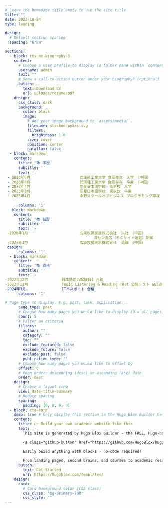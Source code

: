 ```yaml
---
# Leave the homepage title empty to use the site title
title: ""
date: 2022-10-24
type: landing

design:
  # Default section spacing
  spacing: "6rem"

sections:
  - block: resume-biography-3
    content:
      # Choose a user profile to display (a folder name within `content/authors/`)
      username: admin
      text: ""
      # Show a call-to-action button under your biography? (optional)
      button:
        text: Download CV
        url: uploads/resume.pdf
    design:
      css_class: dark
      background:
        color: black
        image:
          # Add your image background to `assets/media/`.
          filename: stacked-peaks.svg
          filters:
            brightness: 1.0
          size: cover
          position: center
          parallax: false
  - block: markdown
    content:
      title: '📚 学歴'
      subtitle: ''
      text: |-
 - 2016年9月						武漢軽工業大学 食品専攻　入学　（中国）						 - 
 - 2020年6月						武漢軽工業大学 食品専攻　卒業　（中国）
 - 2022年4月						修曼日本語学校　東京校　入学
 - 2023年3月						修曼日本語学校　東京校　卒業
 - 2023年4月						中野スクールオブビジネス プログラミング専攻　入学
                                                                                       現在、就学中					 design:
      columns: '1'
 - block: markdown
    content:
      title: '📚 職歴'
      subtitle: ''
      text: |-
 -2020年1月						広東玫獅家居株式会社  入社　（中国）
     					　              深セン支店（ＥＣサイト運営）配属
 -2022年3月						広東玫獅家居株式会社  退職　（中国）												
 design:
      columns: '1'
  - block: markdown
    content:
      title: '📚 資格'
      subtitle: ''
      text: |-
-2022年12月				日本語能力試験Ｎ1 合格							
-2023年11月				TOEIC Listening & Reading Test 公開テスト 665点取得
-2024年3⽉				ITパスポート 合格																					     以上						design:
      columns: '1'  

# Page type to display. E.g. post, talk, publication...
      page_type: post
      # Choose how many pages you would like to display (0 = all pages)
      count: 5
      # Filter on criteria
      filters:
        author: ""
        category: ""
        tag: ""
        exclude_featured: false
        exclude_future: false
        exclude_past: false
        publication_type: ""
      # Choose how many pages you would like to offset by
      offset: 0
      # Page order: descending (desc) or ascending (asc) date.
      order: desc
    design:
      # Choose a layout view
      view: date-title-summary
      # Reduce spacing
      spacing:
        padding: [0, 0, 0, 0]
  - block: cta-card
    demo: true # Only display this section in the Hugo Blox Builder demo site
    content:
      title: 👉 Build your own academic website like this
      text: |-
        This site is generated by Hugo Blox Builder - the FREE, Hugo-based open source website builder trusted by 250,000+ academics like you.

        <a class="github-button" href="https://github.com/HugoBlox/hugo-blox-builder" data-color-scheme="no-preference: light; light: light; dark: dark;" data-icon="octicon-star" data-size="large" data-show-count="true" aria-label="Star HugoBlox/hugo-blox-builder on GitHub">Star</a>

        Easily build anything with blocks - no-code required!
        
        From landing pages, second brains, and courses to academic resumés, conferences, and tech blogs.
      button:
        text: Get Started
        url: https://hugoblox.com/templates/
    design:
      card:
        # Card background color (CSS class)
        css_class: "bg-primary-700"
        css_style: ""
---
```

